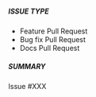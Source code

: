 ##### ISSUE TYPE
<!--- Pick one below and delete the rest: -->
 - Feature Pull Request
 - Bug fix Pull Request
 - Docs Pull Request

##### SUMMARY
<!--- Describe the change, including rationale and design decisions -->

<!---
If you are fixing an existing issue, please include "Issue #nnn" in your
PR comment; and describe briefly what the change does.
-->

<!--- Please list dependencies added with your change also -->

Issue #XXX
